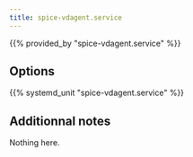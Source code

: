 ```yaml
---
title: spice-vdagent.service
---
```


{{% provided_by "spice-vdagent.service" %}}

## Options

{{% systemd_unit "spice-vdagent.service" %}}

## Additionnal notes

Nothing here.
